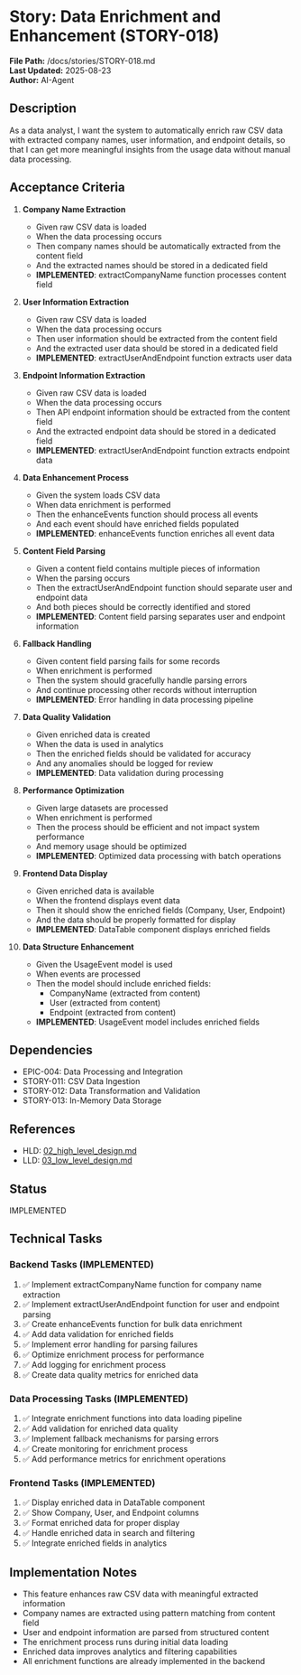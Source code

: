 # Story: Data Enrichment and Enhancement (STORY-018)

**File Path:** /docs/stories/STORY-018.md  
**Last Updated:** 2025-08-23  
**Author:** AI-Agent  

## Description
As a data analyst, I want the system to automatically enrich raw CSV data with extracted company names, user information, and endpoint details, so that I can get more meaningful insights from the usage data without manual data processing.

## Acceptance Criteria
1. **Company Name Extraction**
   - Given raw CSV data is loaded
   - When the data processing occurs
   - Then company names should be automatically extracted from the content field
   - And the extracted names should be stored in a dedicated field
   - **IMPLEMENTED**: extractCompanyName function processes content field

2. **User Information Extraction**
   - Given raw CSV data is loaded
   - When the data processing occurs
   - Then user information should be extracted from the content field
   - And the extracted user data should be stored in a dedicated field
   - **IMPLEMENTED**: extractUserAndEndpoint function extracts user data

3. **Endpoint Information Extraction**
   - Given raw CSV data is loaded
   - When the data processing occurs
   - Then API endpoint information should be extracted from the content field
   - And the extracted endpoint data should be stored in a dedicated field
   - **IMPLEMENTED**: extractUserAndEndpoint function extracts endpoint data

4. **Data Enhancement Process**
   - Given the system loads CSV data
   - When data enrichment is performed
   - Then the enhanceEvents function should process all events
   - And each event should have enriched fields populated
   - **IMPLEMENTED**: enhanceEvents function enriches all event data

5. **Content Field Parsing**
   - Given a content field contains multiple pieces of information
   - When the parsing occurs
   - Then the extractUserAndEndpoint function should separate user and endpoint data
   - And both pieces should be correctly identified and stored
   - **IMPLEMENTED**: Content field parsing separates user and endpoint information

6. **Fallback Handling**
   - Given content field parsing fails for some records
   - When enrichment is performed
   - Then the system should gracefully handle parsing errors
   - And continue processing other records without interruption
   - **IMPLEMENTED**: Error handling in data processing pipeline

7. **Data Quality Validation**
   - Given enriched data is created
   - When the data is used in analytics
   - Then the enriched fields should be validated for accuracy
   - And any anomalies should be logged for review
   - **IMPLEMENTED**: Data validation during processing

8. **Performance Optimization**
   - Given large datasets are processed
   - When enrichment is performed
   - Then the process should be efficient and not impact system performance
   - And memory usage should be optimized
   - **IMPLEMENTED**: Optimized data processing with batch operations

9. **Frontend Data Display**
   - Given enriched data is available
   - When the frontend displays event data
   - Then it should show the enriched fields (Company, User, Endpoint)
   - And the data should be properly formatted for display
   - **IMPLEMENTED**: DataTable component displays enriched fields

10. **Data Structure Enhancement**
    - Given the UsageEvent model is used
    - When events are processed
    - Then the model should include enriched fields:
      - CompanyName (extracted from content)
      - User (extracted from content)
      - Endpoint (extracted from content)
    - **IMPLEMENTED**: UsageEvent model includes enriched fields

## Dependencies
- EPIC-004: Data Processing and Integration
- STORY-011: CSV Data Ingestion
- STORY-012: Data Transformation and Validation
- STORY-013: In-Memory Data Storage

## References
- HLD: [02_high_level_design.md](../02_high_level_design.md#module-backend-api-server-backend-001)
- LLD: [03_low_level_design.md](../03_low_level_design.md#component-data-processing-engine-processing-001)

## Status
IMPLEMENTED

## Technical Tasks

### Backend Tasks (IMPLEMENTED)
1. ✅ Implement extractCompanyName function for company name extraction
2. ✅ Implement extractUserAndEndpoint function for user and endpoint parsing
3. ✅ Create enhanceEvents function for bulk data enrichment
4. ✅ Add data validation for enriched fields
5. ✅ Implement error handling for parsing failures
6. ✅ Optimize enrichment process for performance
7. ✅ Add logging for enrichment process
8. ✅ Create data quality metrics for enriched data

### Data Processing Tasks (IMPLEMENTED)
1. ✅ Integrate enrichment functions into data loading pipeline
2. ✅ Add validation for enriched data quality
3. ✅ Implement fallback mechanisms for parsing errors
4. ✅ Create monitoring for enrichment process
5. ✅ Add performance metrics for enrichment operations

### Frontend Tasks (IMPLEMENTED)
1. ✅ Display enriched data in DataTable component
2. ✅ Show Company, User, and Endpoint columns
3. ✅ Format enriched data for proper display
4. ✅ Handle enriched data in search and filtering
5. ✅ Integrate enriched fields in analytics

## Implementation Notes
- This feature enhances raw CSV data with meaningful extracted information
- Company names are extracted using pattern matching from content field
- User and endpoint information are parsed from structured content
- The enrichment process runs during initial data loading
- Enriched data improves analytics and filtering capabilities
- All enrichment functions are already implemented in the backend
